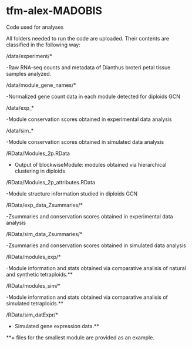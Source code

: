 # tfm-alex-MADOBIS

Code used for analyses

All folders needed to run the code are uploaded. Their contents are classified in the following way:


/data/experiment/*

-Raw RNA-seq counts and metadata of Dianthus broteri petal tissue samples analyzed.


/data/module_gene_names/*

-Normalized gene count data in each module detected for diploids GCN


/data/exp_*

-Module conservation scores obtained in experimental data analysis


/data/sim_*

-Module conservation scores obtained in simulated data analysis


/RData/Modules_2p.RData

- Output of blockwiseModule: modules obtained via hierarchical clustering in diploids

  
/RData/Modules_2p_attributes.RData

-Module structure information studied in diploids GCN


/RData/exp_data_Zsummaries/*

-Zsummaries and conservation scores obtained in experimental data analysis


/RData/sim_data_Zsummaries/*

-Zsummaries and conservation scores obtained in simulated data analysis


/RData/modules_exp/*

-Module information and stats obtained via comparative analisis of natural and synthetic tetraploids.**

  
/RData/modules_sim/*

-Module information and stats obtained via comparative analisis of simulated tetraploids.**

  
/RData/sim_datExpr/*

- Simulated gene expression data.**



**= files for the smallest module are provided as an example. 
            
